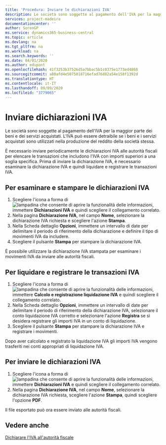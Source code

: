 ```yaml
---
title: 'Procedura: Inviare le dichiarazioni IVA'
description: Le società sono soggette al pagamento dell'IVA per la maggior parte dei beni e dei servizi acquistati. L'IVA può essere detraibile se i beni e i servizi acquistati sono utilizzati nella produzione del reddito della società stessa.
services: project-madeira
documentationcenter: ''
author: SorenGP
ms.service: dynamics365-business-central
ms.topic: article
ms.devlang: na
ms.tgt_pltfrm: na
ms.workload: na
ms.search.keywords: ''
ms.date: 04/01/2020
ms.author: edupont
ms.openlocfilehash: 41f3253b37526d5a7bbac5b1c0375e1773ed4868
ms.sourcegitcommit: a80afd4e5075018716efad76d82a54e158f1392d
ms.translationtype: HT
ms.contentlocale: it-IT
ms.lasthandoff: 09/09/2020
ms.locfileid: "3779065"
---
```

# <a name="submit-vat-statements"></a>Inviare dichiarazioni IVA
Le società sono soggette al pagamento dell'IVA per la maggior parte dei beni e dei servizi acquistati. L'IVA può essere detraibile se i beni e i servizi acquistati sono utilizzati nella produzione del reddito della società stessa.  

È necessario inviare periodicamente le dichiarazioni IVA alle autorità fiscali per elencare le transazioni che includono l'IVA con importi superiori a una soglia specifica. Prima di inviare la dichiarazione IVA, è necessario esaminare la dichiarazione IVA e quindi liquidare e registrare le transazioni IVA.  

## <a name="to-review-and-print-vat-statements"></a>Per esaminare e stampare le dichiarazioni IVA  

1.  Scegliere l'icona a forma di ![lampadina che consente di aprire la funzionalità delle informazioni](../../media/ui-search/search_small.png "Informazioni sull'operazione che si desidera eseguire"), immettere **Dichiarazioni IVA** e quindi scegliere il collegamento correlato.  
2.  Nella pagina **Dichiarazione IVA**, nel campo **Nome**, selezionare la dichiarazione IVA richiesta e scegliere l'azione **Stampa**.  
3.  Nella Scheda dettaglio **Opzioni**, immettere un intervallo di date per delimitare il periodo di riferimento della dichiarazione e definire il tipo di movimenti IVA da includere.  
4.  Scegliere il pulsante **Stampa** per stampare la dichiarazione IVA.  

È possibile utilizzare la dichiarazione IVA stampata per esaminare i movimenti IVA da inviare alle autorità fiscali.  

## <a name="to-settle-and-post-vat-transactions"></a>Per liquidare e registrare le transazioni IVA  

1.  Scegliere l'icona a forma di ![lampadina che consente di aprire la funzionalità delle informazioni](../../media/ui-search/search_small.png "Informazioni sull'operazione che si desidera eseguire"), immettere **Calcolo e registrazione liquidazione IVA** e quindi scegliere il collegamento correlato.  
2.  Nella Scheda dettaglio **Opzioni**, immettere un intervallo di date per delimitare il periodo di riferimento della dichiarazione IVA, selezionare il conto liquidazione IVA corretto e selezionare l'azione **Registra** se si desidera registrare gli importi IVA in un conto di liquidazione.  
3.  Scegliere il pulsante **Stampa** per stampare la dichiarazione IVA e registrare i movimenti.  

Dopo aver calcolato e registrato la liquidazione IVA gli importi IVA vengono trasferiti nei conti appropriati di liquidazione IVA.  

## <a name="to-submit-vat-statements"></a>Per inviare le dichiarazioni IVA  

1.  Scegliere l'icona a forma di ![lampadina che consente di aprire la funzionalità delle informazioni](../../media/ui-search/search_small.png "Informazioni sull'operazione che si desidera eseguire"), immettere **Dichiarazioni IVA** e quindi scegliere il collegamento correlato.  
2.  Nella pagina **Dichiarazione IVA**, nel campo **Nome**, selezionare la dichiarazione IVA richiesta, scegliere l'azione **Stampa**, quindi scegliere l'opzione **PDF**.  

Il file esportato può ora essere inviato alle autorità fiscali.  

## <a name="see-also"></a>Vedere anche  
 [Dichiarare l'IVA all'autorità fiscale](../../finance-how-report-vat.md)

